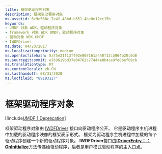 ```yaml
---
title: 框架驱动程序对象
description: 框架驱动程序对象
ms.assetid: 6e9e568c-7e4f-48bd-b351-4be0e12cc15b
keywords:
- UMDF 对象 WDK，驱动程序对象
- framework 对象 WDK UMDF，驱动程序对象
- 驱动对象 WDK UMDF
- IWDFDriver
ms.date: 04/20/2017
ms.localizationpriority: medium
ms.openlocfilehash: 8a75e21f13f493e867161a448f12cb064b20c0d8
ms.sourcegitcommit: e769619bd37e04762c77444e8b4ce9fe86ef09cb
ms.translationtype: MT
ms.contentlocale: zh-CN
ms.lasthandoff: 08/31/2020
ms.locfileid: "89193127"
---
```

# <a name="framework-driver-object"></a>框架驱动程序对象


[!include[UMDF 1 Deprecation](../includes/umdf-1-deprecation.md)]

框架驱动程序对象由 [IWDFDriver](/windows-hardware/drivers/ddi/wudfddi/nn-wudfddi-iwdfdriver) 接口向驱动程序公开。 它是驱动程序主机进程中加载的驱动程序映像的框架表示形式。 框架为驱动程序主机进程中加载的每个驱动程序创建一个新的驱动程序对象。 **IWDFDriver**接口由[**IDriverEntry：： OnInitialize**](/windows-hardware/drivers/ddi/wudfddi/nf-wudfddi-idriverentry-oninitialize)方法传递给驱动程序，后者是用户模式驱动程序的主入口点。

 

